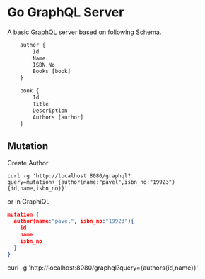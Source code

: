 # Go GraphQL Server

A basic GraphQL server based on following Schema.

```GraphQL
    author {
        Id
        Name
        ISBN No
        Books [book]
    }

    book {
        Id
        Title
        Description
        Authors [author]
    }
```

## Mutation

Create Author

```cURL
curl -g 'http://localhost:8080/graphql?query=mutation+_{author(name:"pavel",isbn_no:"19923"){id,name,isbn_no}}'
```

or in GraphiQL

```json
mutation {
  author(name:"pavel", isbn_no:"19923"){
    id
    name
    isbn_no
  }
}
```

curl -g 'http://localhost:8080/graphql?query={authors{id,name}}'
